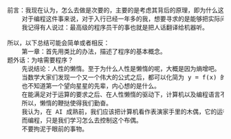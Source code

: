 <pre>
前言：我现在认为，怎么去做是次要的，主要的是考虑其背后的原理，即为什么这样做。
	对于编程这件事来说，对于入行已经一年多的我，想要寻求的是能够把实际问题抽象成逻辑问题的能力。当然实践也需要练习。(编程这件事大概也就是这样吧)
    我记得有人说过：最高级的程序员干的事也就是把人话翻译给机器听。
    
所以，以下总结可能会简单或者相反：
	第一章：首先用类比的办法，描述了程序的基本概念。
题外话：为啥需要程序？
	先说结论：人性的懒惰。至于为什么人性是懒惰的呢，大概是因为熵增吧。
    当数学大家们发现一个又一个伟大的公式之后，都可以化简为 y = f(x) 的模样，因为 x 的变化，需要花费大量人力去计算结果 y ，所以计算机的产生是必然的，因为90%的人都不喜欢重复的干同一件事。 如果说我们都不厌恶重复劳动，那也不会有今天了。
    也不知道第一个望向星星的先辈，内心想的是什么。
    在能满足对于运算的要求之后、在人性懒惰的驱动下，计算机以及编程语言不断进化，就是为了让我们使用起来越来越方便。
    所以，懒惰的鞭挞使得我们勤奋。
    我认为，在 AI 成熟前，我们应该把计算机看作表演家手里的木偶，它的运行，只是把你想法用它的方式表现出来。
    而编程，只是我们学习怎么去控制这个布偶。
    不要拘泥于眼前的事物。
</pre>
